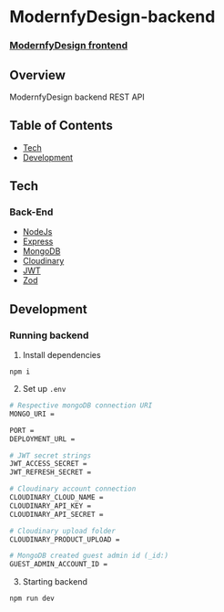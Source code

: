 # ModernfyDesign-backend

### [ModernfyDesign frontend](https://github.com/BvChung/ModernfyDesign-frontend)

## Overview

ModernfyDesign backend REST API

## Table of Contents

- [Tech](#tech)<br/>
- [Development](#development)<br/>

## Tech

### Back-End

- [NodeJs](https://nodejs.dev/en/)
- [Express](https://expressjs.com/)
- [MongoDB](https://www.mongodb.com/)
- [Cloudinary](https://cloudinary.com/)
- [JWT](https://jwt.io/)
- [Zod](https://zod.dev/)

## Development

### Running backend

1. Install dependencies

```
npm i
```

2. Set up `.env`

```bash
# Respective mongoDB connection URI
MONGO_URI =

PORT =
DEPLOYMENT_URL =

# JWT secret strings
JWT_ACCESS_SECRET =
JWT_REFRESH_SECRET =

# Cloudinary account connection
CLOUDINARY_CLOUD_NAME = 
CLOUDINARY_API_KEY = 
CLOUDINARY_API_SECRET = 

# Cloudinary upload folder
CLOUDINARY_PRODUCT_UPLOAD = 

# MongoDB created guest admin id (_id:)
GUEST_ADMIN_ACCOUNT_ID =
```

3. Starting backend

```
npm run dev
```
